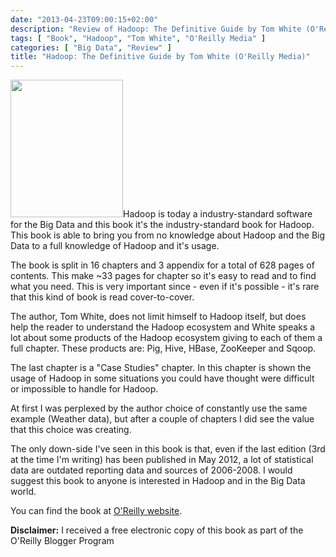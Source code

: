 ```yaml
---
date: "2013-04-23T09:00:15+02:00"
description: "Review of Hadoop: The Definitive Guide by Tom White (O'Reilly Media)"
tags: [ "Book", "Hadoop", "Tom White", "O'Reilly Media" ]
categories: [ "Big Data", "Review" ]
title: "Hadoop: The Definitive Guide by Tom White (O'Reilly Media)"
---
```

<img class="alignleft" alt="" src="http://akamaicovers.oreilly.com/images/9781449311520/cat.gif" width="180" height="220" />Hadoop is today a industry-standard software for the Big Data and this book it's the industry-standard book for Hadoop. This book is able to bring you from no knowledge about Hadoop and the Big Data to a full knowledge of Hadoop and it's usage.

The book is split in 16 chapters and 3 appendix for a total of 628 pages of contents. This make ~33 pages for chapter so it's easy to read and to find what you need. This is very important since - even if it's possible - it's rare that this kind of book is read cover-to-cover.

The author, Tom White, does not limit himself to Hadoop itself, but does help the reader to understand the Hadoop ecosystem and White speaks a lot about some products of the Hadoop ecosystem giving to each of them a full chapter. These products are: Pig, Hive, HBase, ZooKeeper and Sqoop.

The last chapter is a "Case Studies" chapter. In this chapter is shown the usage of Hadoop in some situations you could have thought were difficult or impossible to handle for Hadoop.

At first I was perplexed by the author choice of constantly use the same example (Weather data), but after a couple of chapters I did see the value that this choice was creating.

The only down-side I've seen in this book is that, even if the last edition (3rd at the time I'm writing) has been published in May 2012, a lot of statistical data are outdated reporting data and sources of 2006-2008. I would suggest this book to anyone is interested in Hadoop and in the Big Data world.

You can find the book at [O'Reilly website](http://shop.oreilly.com/product/0636920021773.do).

**Disclaimer:** I received a free electronic copy of this book as part of the O'Reilly Blogger Program
